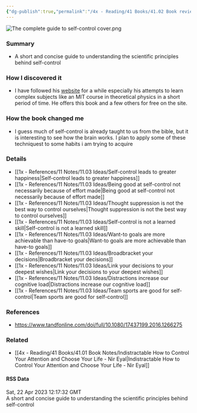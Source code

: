 ```yaml
---
{"dg-publish":true,"permalink":"/4x - Reading/41 Books/41.02 Book reviews/The Complete Guide to Self-Control - Scott H Young Jakub Jilek/","title":"The Complete Guide to Self-Control - Scott H Young Jakub Jilek","noteIcon":"","created":"2023-04-23T07:43:25.000+03:00","updated":"2024-02-14T20:17:40.490+03:00"}
---
```



![The complete guide to self-control cover.png](/img/user/4x%20-%20Reading/41%20Books/41.02%20Book%20reviews/The%20complete%20guide%20to%20self-control%20cover.png)
### Summary
- A short and concise guide to understanding the scientific principles behind self-control

### How I discovered it
- I have followed his [website](https://scotthyoung.com) for a while especially his attempts to learn complex subjects like an MIT course in theoretical physics in a short period of time. He offers this book and a few others for free on the site.

### How the book changed me
- I guess much of self-control is already taught to us from the bible, but it is interesting to see how the brain works. I plan to apply some of these techniquest to some habits i am trying to acquire

### Details
- [[1x - References/11 Notes/11.03 Ideas/Self-control leads to greater happiness\|Self-control leads to greater happiness]]
- [[1x - References/11 Notes/11.03 Ideas/Being good at self-control not necessarily because of effort made\|Being good at self-control not necessarily because of effort made]]
- [[1x - References/11 Notes/11.03 Ideas/Thought suppression is not the best way to control ourselves\|Thought suppression is not the best way to control ourselves]]
- [[1x - References/11 Notes/11.03 Ideas/Self-control is not a learned skill\|Self-control is not a learned skill]]
- [[1x - References/11 Notes/11.03 Ideas/Want-to goals are more achievable than have-to goals\|Want-to goals are more achievable than have-to goals]]
- [[1x - References/11 Notes/11.03 Ideas/Broadbracket your decisions\|Broadbracket your decisions]]
- [[1x - References/11 Notes/11.03 Ideas/Link your decisions to your deepest wishes\|Link your decisions to your deepest wishes]]
- [[1x - References/11 Notes/11.03 Ideas/Distractions increase our cognitive load\|Distractions increase our cognitive load]]
- [[1x - References/11 Notes/11.03 Ideas/Team sports are good for self-control\|Team sports are good for self-control]]

### References
- https://www.tandfonline.com/doi/full/10.1080/17437199.2016.1266275

### Related
- [[4x - Reading/41 Books/41.01 Book Notes/Indistractable How to Control Your Attention and Choose Your Life - Nir Eyal\|Indistractable How to Control Your Attention and Choose Your Life - Nir Eyal]]

#### RSS Data
<div class='date'>Sat, 22 Apr 2023 12:17:32 GMT</div>
<div class='description'> A short and concise guide to understanding the scientific principles behind self-control </div>
